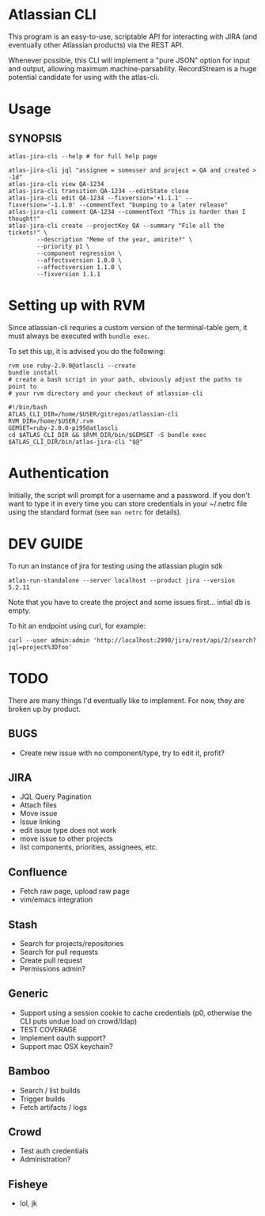 # Atlassian CLI

This program is an easy-to-use, scriptable API for interacting with JIRA (and
eventually other Atlassian products) via the REST API.

Whenever possible, this CLI will implement a "pure JSON" option for input and
output, allowing maximum machine-parsability.  RecordStream is a huge potential
candidate for using with the atlas-cli.

# Usage

## SYNOPSIS

    atlas-jira-cli --help # for full help page

    atlas-jira-cli jql "assignee = someuser and project = QA and created > -1d"
    atlas-jira-cli view QA-1234
    atlas-jira-cli transition QA-1234 --editState close
    atlas-jira-cli edit QA-1234 --fixversion='+1.1.1' --fixversion='-1.1.0' --commentText "bumping to a later release"
    atlas-jira-cli comment QA-1234 --commentText "This is harder than I thought!"
    atlas-jira-cli create --projectKey QA --summary "File all the tickets!" \
            --description "Meme of the year, amirite?" \
            --priority p1 \
            --component regression \
            --affectsversion 1.0.0 \
            --affectsversion 1.1.0 \
            --fixversion 1.1.1

# Setting up with RVM

Since atlassian-cli requries a custom version of the terminal-table gem, it must always be executed with `bundle exec`.

To set this up, it is advised you do the following:

    rvm use ruby-2.0.0@atlascli --create
    bundle install
    # create a bash script in your path, obviously adjust the paths to point to
    # your rvm directory and your checkout of atlassian-cli

    #!/bin/bash
    ATLAS_CLI_DIR=/home/$USER/gitrepos/atlassian-cli
    RVM_DIR=/home/$USER/.rvm
    GEMSET=ruby-2.0.0-p195@atlascli
    cd $ATLAS_CLI_DIR && $RVM_DIR/bin/$GEMSET -S bundle exec $ATLAS_CLI_DIR/bin/atlas-jira-cli "$@"

# Authentication

Initially, the script will prompt for a username and a password.  If you don't
want to type it in every time you can store credentials in your ~/.netrc file
using the standard format (see `man netrc` for details).

# DEV GUIDE

To run an instance of jira for testing using the atlassian plugin sdk

    atlas-run-standalone --server localhost --product jira --version 5.2.11

Note that you have to create the project and some issues first... intial db is empty.

To hit an endpoint using curl, for example:

    curl --user admin:admin 'http://localhost:2990/jira/rest/api/2/search?jql=project%3Dfoo'

# TODO
There are many things I'd eventually like to implement.  For now, they are
broken up by product.

## BUGS
* Create new issue with no component/type, try to edit it, profit?

## JIRA
* JQL Query Pagination
* Attach files
* Move issue
* Issue linking
* edit issue type does not work
* move issue to other projects
* list components, priorities, assignees, etc.

## Confluence
* Fetch raw page, upload raw page
* vim/emacs integration

## Stash
* Search for projects/repositories
* Search for pull requests
* Create pull request
* Permissions admin?

## Generic
* Support using a session cookie to cache credentials (p0, otherwise the CLI puts undue load on crowd/ldap)
* TEST COVERAGE
* Implement oauth support?
* Support mac OSX keychain?

## Bamboo
* Search / list builds
* Trigger builds
* Fetch artifacts / logs

## Crowd
* Test auth credentials
* Administration?

## Fisheye
* lol, jk


